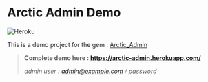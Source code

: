 # Arctic Admin Demo

![Heroku](https://heroku-badge.herokuapp.com/?app=arctic-admin)

This is a demo project for the gem : [Arctic_Admin](https://github.com/cle61/arctic_admin)

>**Complete demo here : https://arctic-admin.herokuapp.com/**
>
>*admin user : admin@example.com / password*
